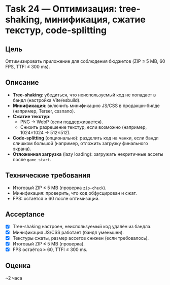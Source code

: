 # Task 24 — Оптимизация: tree-shaking, минификация, сжатие текстур, code-splitting

## Цель
Оптимизировать приложение для соблюдения бюджетов (ZIP ≤ 5 MB, 60 FPS, TTFI ≤ 300 ms).

## Описание
- **Tree-shaking**: убедиться, что неиспользуемый код не попадает в бандл (настройка Vite/esbuild).
- **Минификация**: включить минификацию JS/CSS в продакшн-билде (например, Terser, cssnano).
- **Сжатие текстур**:
  - PNG → WebP (если поддерживается).
  - Снизить разрешение текстур, если возможно (например, 1024×1024 → 512×512).
- **Code-splitting** (опционально): разделить код на чанки, если бандл слишком большой (например, отложить загрузку финального экрана).
- **Отложенная загрузка** (lazy loading): загружать некритичные ассеты после `game_start`.

## Технические требования
- Итоговый ZIP ≤ 5 MB (проверка `zip-check`).
- Минификация: проверить, что код обфусцирован и сжат.
- FPS: остаётся ≥ 60 после оптимизаций.

## Acceptance
- [x] Tree-shaking настроен, неиспользуемый код удалён из бандла.
- [x] Минификация JS/CSS работает (бандл уменьшен).
- [x] Текстуры сжаты, размер ассетов снижен (если требовалось).
- [x] Итоговый ZIP ≤ 5 MB (проверка).
- [x] FPS остаётся ≥ 60, TTFI ≤ 300 ms.

## Оценка
~2 часа



